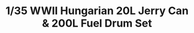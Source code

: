 ---
layout: product
title: "1/35 WWII Hungarian 20L Jerry Can & 200L Fuel Drum Set"
price: "TBA" 
desc: "Maketa"
img_path: "/assets/img/BRNC3557.webp"
brand: "Bronco"
available: false
special_offer: false
new: false
soon: false
cat: "010000"
subcat: "015800"
subsubcat: "0N/A"
sifra: "BRNC3557"
popular: false
---